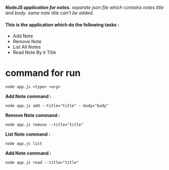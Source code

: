 
***NodeJS application for notes.***
 *separate json file which contains notes title and body. same note title can't be added.*
#### This is the application which do the following tasks : 

 - Add Note
 - Remove Note
 - List All Notes
 - Read Note By it Title

# command for run 

    node app.js <type> <arg>
**Add Note command :** 
	

    node app.js add --title="title" --body="body"

**Remove Note command :** 
	

    node app.js remove --title="title"
**List Note command :** 
	

    node app.js list 
**Add Note command :** 
	

    node app.js read --title="title" 


